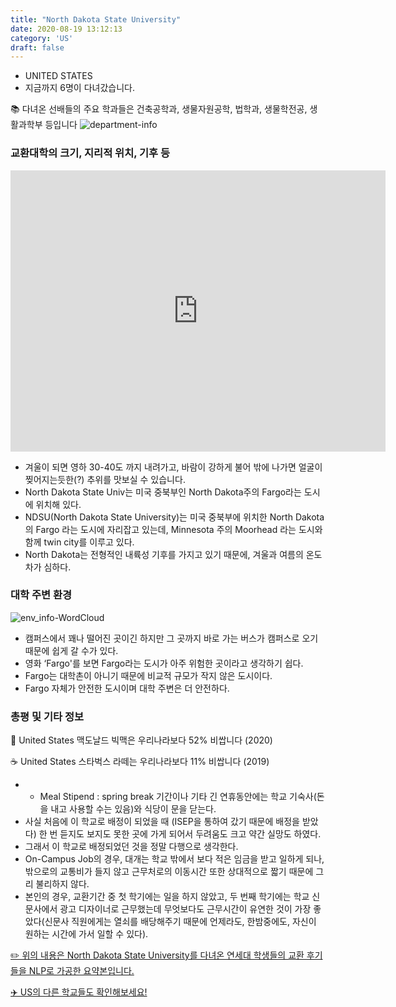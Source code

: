 ```yaml
---
title: "North Dakota State University"
date: 2020-08-19 13:12:13
category: 'US'
draft: false
---
```



* UNITED STATES
* 지금까지 6명이 다녀갔습니다. 

📚 다녀온 선배들의 주요 학과들은 건축공학과, 생물자원공학, 법학과, 생물학전공, 생활과학부 등입니다
![department-info](../plots/US000128.png)
### 교환대학의 크기, 지리적 위치, 기후 등
<iframe
width="600"
height="450"
frameborder="0" style="border:0"
src="https://www.google.com/maps/embed/v1/place?key=AIzaSyC9e1AME-pVmWC4hBpFdu5S4dKzyepa3HQ&q=North+Dakota+State+University&center=46.8977528,-96.80243670000002&zoom=14" allowfullscreen>
</iframe>

* 겨울이 되면 영하 30-40도 까지 내려가고, 바람이 강하게 불어 밖에 나가면 얼굴이 찢어지는듯한(?) 추위를 맛보실 수 있습니다.
* North Dakota State Univ는 미국 중북부인 North Dakota주의 Fargo라는 도시에 위치해 있다.
* NDSU(North Dakota State University)는 미국 중북부에 위치한 North Dakota 의 Fargo 라는 도시에 자리잡고 있는데, Minnesota 주의 Moorhead 라는 도시와 함께 twin city를 이루고 있다.
* North Dakota는 전형적인 내륙성 기후를 가지고 있기 때문에, 겨울과 여름의 온도차가 심하다.


### 대학 주변 환경

![env_info-WordCloud](../univ_wordclouds_okt/env_info/US000128_env_info_okt.png)

* 캠퍼스에서 꽤나 떨어진 곳이긴 하지만 그 곳까지 바로 가는 버스가 캠퍼스로 오기 때문에 쉽게 갈 수가 있다.
* 영화 ‘Fargo'를 보면 Fargo라는 도시가 아주 위험한 곳이라고 생각하기 쉽다.
* Fargo는 대학촌이 아니기 때문에 비교적 규모가 작지 않은 도시이다.
* Fargo 자체가 안전한 도시이며 대학 주변은 더 안전하다.


### 총평 및 기타 정보 
🍔 United States 맥도날드 빅맥은 우리나라보다 52% 비쌉니다 (2020)

☕️ United States 스타벅스 라떼는 우리나라보다 11% 비쌉니다 (2019)
* * Meal Stipend : spring break 기간이나 기타 긴 연휴동안에는 학교 기숙사(돈을 내고 사용할 수는 있음)와 식당이 문을 닫는다.
* 사실 처음에 이 학교로 배정이 되었을 때 (ISEP을 통하여 갔기 때문에 배정을 받았다) 한 번 듣지도 보지도 못한 곳에 가게 되어서 두려움도 크고 약간 실망도 하였다.
* 그래서 이 학교로 배정되었던 것을 정말 다행으로 생각한다.
* On-Campus Job의 경우, 대개는 학교 밖에서 보다 적은 임금을 받고 일하게 되나, 밖으로의 교통비가 들지 않고 근무처로의 이동시간 또한 상대적으로 짧기 때문에 그리 불리하지 않다.
* 본인의 경우, 교환기간 중 첫 학기에는 일을 하지 않았고, 두 번째 학기에는 학교 신문사에서 광고 디자이너로 근무했는데 무엇보다도 근무시간이 유연한 것이 가장 좋았다(신문사 직원에게는 열쇠를 배당해주기 때문에 언제라도, 한밤중에도, 자신이 원하는 시간에 가서 일할 수 있다).


[✏️ 위의 내용은 North Dakota State University를 다녀온 연세대 학생들의 교환 후기들을 NLP로 가공한 요약본입니다.](http://oia.yonsei.ac.kr/partner/expReport.asp?ucode=US000128&bgbn=A)

[✈️ US의 다른 학교들도 확인해보세요!](https://yonsei-exchange.netlify.app/?category=US)

